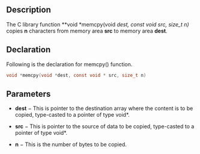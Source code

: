 ## Description
The C library function **void *memcpy(void *dest, const void *src, size_t n)** copies **n** characters from memory area **src** to memory area **dest**.

## Declaration

Following is the declaration for memcpy() function.
```c
void *memcpy(void *dest, const void * src, size_t n)
```
## Parameters

-   **dest** − This is pointer to the destination array where the content is to be copied, type-casted to a pointer of type void*.
    
-   **src** − This is pointer to the source of data to be copied, type-casted to a pointer of type void*.
    
-   **n** − This is the number of bytes to be copied.